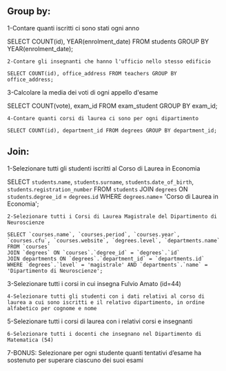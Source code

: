 ## Group by:
1-Contare quanti iscritti ci sono stati ogni anno

SELECT COUNT(id), YEAR(enrolment_date) FROM students GROUP BY YEAR(enrolment_date);
``````````````````````````````
2-Contare gli insegnanti che hanno l'ufficio nello stesso edificio

SELECT COUNT(id), office_address FROM teachers GROUP BY office_address;
``````````````````````````````
3-Calcolare la media dei voti di ogni appello d'esame

SELECT COUNT(vote), exam_id FROM exam_student GROUP BY exam_id;
``````````````````````````````
4-Contare quanti corsi di laurea ci sono per ogni dipartimento

SELECT COUNT(id), department_id FROM degrees GROUP BY department_id;
``````````````````````````````````````````````````````````````````````````````````````````
## Join:
1-Selezionare tutti gli studenti iscritti al Corso di Laurea in Economia

SELECT `students`.`name`, `students`.`surname`, `students`.`date_of_birth`, `students`.`registration_number`
FROM `students`
JOIN `degrees` ON `students`.`degree_id` = `degrees`.`id`
WHERE `degrees`.`name`= 'Corso di Laurea in Economia';
``````````````````````````````
2-Selezionare tutti i Corsi di Laurea Magistrale del Dipartimento di Neuroscienze

SELECT `courses.name`, `courses.period`, `courses.year`, `courses.cfu`, `courses.website`, `degrees.level`, `departments.name` 
FROM `courses`
JOIN `degrees` ON `courses`.`degree_id` = `degrees`.`id`
JOIN departments ON `degrees`.`department_id` = `departments.id`
WHERE `degrees`.`level` = 'magistrale' AND `departments`.`name` = 'Dipartimento di Neuroscienze';
``````````````````````````````
3-Selezionare tutti i corsi in cui insegna Fulvio Amato (id=44)

``````````````````````````````
4-Selezionare tutti gli studenti con i dati relativi al corso di laurea a cui sono iscritti e il relativo dipartimento, in ordine alfabetico per cognome e nome

``````````````````````````````
5-Selezionare tutti i corsi di laurea con i relativi corsi e insegnanti

``````````````````````````````
6-Selezionare tutti i docenti che insegnano nel Dipartimento di Matematica (54)

``````````````````````````````
7-BONUS: Selezionare per ogni studente quanti tentativi d’esame ha sostenuto per superare ciascuno dei suoi esami